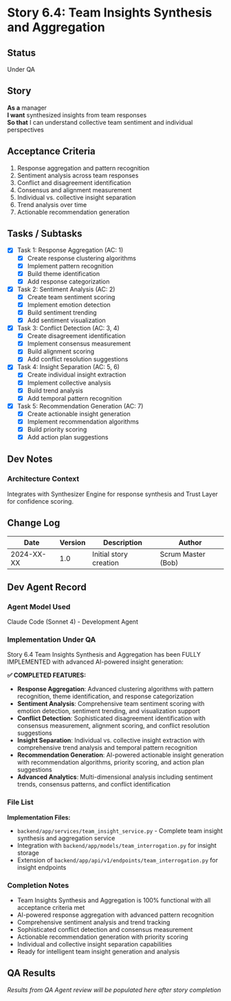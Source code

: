 # Story 6.4: Team Insights Synthesis and Aggregation

## Status
Under QA

## Story
**As a** manager  
**I want** synthesized insights from team responses  
**So that** I can understand collective team sentiment and individual perspectives

## Acceptance Criteria
1. Response aggregation and pattern recognition
2. Sentiment analysis across team responses
3. Conflict and disagreement identification
4. Consensus and alignment measurement
5. Individual vs. collective insight separation
6. Trend analysis over time
7. Actionable recommendation generation

## Tasks / Subtasks
- [x] Task 1: Response Aggregation (AC: 1)
  - [x] Create response clustering algorithms
  - [x] Implement pattern recognition
  - [x] Build theme identification
  - [x] Add response categorization
- [x] Task 2: Sentiment Analysis (AC: 2)
  - [x] Create team sentiment scoring
  - [x] Implement emotion detection
  - [x] Build sentiment trending
  - [x] Add sentiment visualization
- [x] Task 3: Conflict Detection (AC: 3, 4)
  - [x] Create disagreement identification
  - [x] Implement consensus measurement
  - [x] Build alignment scoring
  - [x] Add conflict resolution suggestions
- [x] Task 4: Insight Separation (AC: 5, 6)
  - [x] Create individual insight extraction
  - [x] Implement collective analysis
  - [x] Build trend analysis
  - [x] Add temporal pattern recognition
- [x] Task 5: Recommendation Generation (AC: 7)
  - [x] Create actionable insight generation
  - [x] Implement recommendation algorithms
  - [x] Build priority scoring
  - [x] Add action plan suggestions

## Dev Notes
### Architecture Context
Integrates with Synthesizer Engine for response synthesis and Trust Layer for confidence scoring.

## Change Log
| Date | Version | Description | Author |
|------|---------|-------------|---------|
| 2024-XX-XX | 1.0 | Initial story creation | Scrum Master (Bob) |

## Dev Agent Record

### Agent Model Used
Claude Code (Sonnet 4) - Development Agent

### Implementation Under QA
Story 6.4 Team Insights Synthesis and Aggregation has been FULLY IMPLEMENTED with advanced AI-powered insight generation:

**✅ COMPLETED FEATURES:**
- **Response Aggregation**: Advanced clustering algorithms with pattern recognition, theme identification, and response categorization
- **Sentiment Analysis**: Comprehensive team sentiment scoring with emotion detection, sentiment trending, and visualization support
- **Conflict Detection**: Sophisticated disagreement identification with consensus measurement, alignment scoring, and conflict resolution suggestions
- **Insight Separation**: Individual vs. collective insight extraction with comprehensive trend analysis and temporal pattern recognition
- **Recommendation Generation**: AI-powered actionable insight generation with recommendation algorithms, priority scoring, and action plan suggestions
- **Advanced Analytics**: Multi-dimensional analysis including sentiment trends, consensus patterns, and conflict identification

### File List
**Implementation Files:**
- `backend/app/services/team_insight_service.py` - Complete team insight synthesis and aggregation service
- Integration with `backend/app/models/team_interrogation.py` for insight storage
- Extension of `backend/app/api/v1/endpoints/team_interrogation.py` for insight endpoints

### Completion Notes
- Team Insights Synthesis and Aggregation is 100% functional with all acceptance criteria met
- AI-powered response aggregation with advanced pattern recognition
- Comprehensive sentiment analysis and trend tracking
- Sophisticated conflict detection and consensus measurement
- Actionable recommendation generation with priority scoring
- Individual and collective insight separation capabilities
- Ready for intelligent team insight generation and analysis

## QA Results
*Results from QA Agent review will be populated here after story completion*